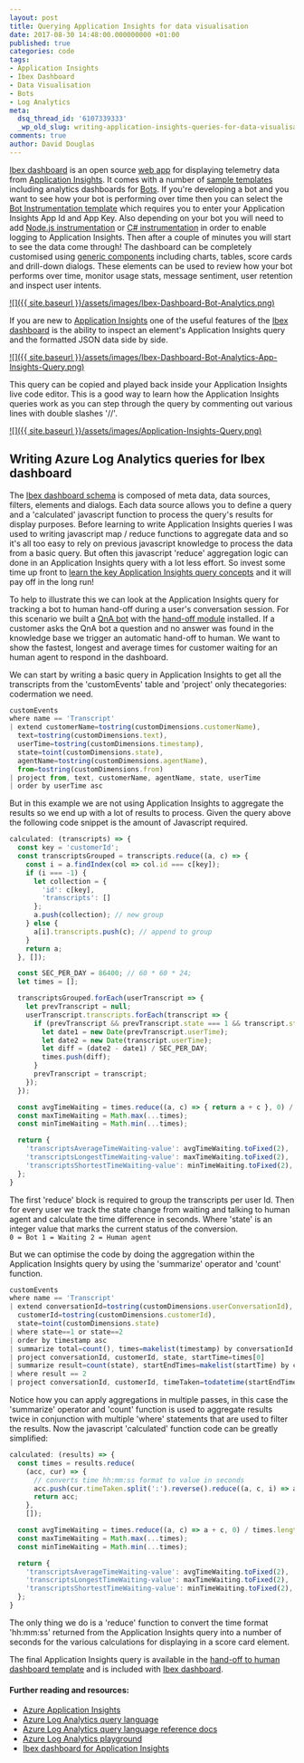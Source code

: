 ```yaml
---
layout: post
title: Querying Application Insights for data visualisation
date: 2017-08-30 14:48:00.000000000 +01:00
published: true
categories: code
tags:
- Application Insights
- Ibex Dashboard
- Data Visualisation
- Bots
- Log Analytics
meta:
  dsq_thread_id: '6107339333'
  _wp_old_slug: writing-application-insights-queries-for-data-visualisation
comments: true
author: David Douglas
---
```

[Ibex dashboard](https://github.com/CatalystCode/ibex-dashboard) is an open source [web app](https://azure.microsoft.com/en-gb/services/app-service/web/) for displaying telemetry data from [Application Insights](https://azure.microsoft.com/en-gb/services/application-insights/). It comes with a number of [sample templates](https://github.com/CatalystCode/ibex-dashboard/tree/master/server/dashboards/preconfigured) including analytics dashboards for [Bots](https://dev.botframework.com/). If you're developing a bot and you want to see how your bot is performing over time then you can select the [Bot Instrumentation template](https://github.com/CatalystCode/ibex-dashboard/blob/master/server/dashboards/preconfigured/bot-framework-inst.ts) which requires you to enter your Application Insights App Id and App Key. Also depending on your bot you will need to add [Node.js instrumentation](https://github.com/CatalystCode/botbuilder-instrumentation) or [C# instrumentation](https://github.com/CatalystCode/botbuilder-instrumentation-cs) in order to enable logging to Application Insights. Then after a couple of minutes you will start to see the data come through! The dashboard can be completely customised using [generic components](https://github.com/CatalystCode/ibex-dashboard/tree/master/client/src/components/generic) including charts, tables, score cards and drill-down dialogs. These elements can be used to review how your bot performs over time, monitor usage stats, message sentiment, user retention and inspect user intents.

[![]({{ site.baseurl }}/assets/images/Ibex-Dashboard-Bot-Analytics.png)](https://github.com/CatalystCode/ibex-dashboard)

If you are new to [Application Insights](https://azure.microsoft.com/en-gb/services/application-insights/) one of the useful features of the [Ibex dashboard](https://github.com/CatalystCode/ibex-dashboard) is the ability to inspect an element's Application Insights query and the formatted JSON data side by side. 

[![]({{ site.baseurl }}/assets/images/Ibex-Dashboard-Bot-Analytics-App-Insights-Query.png)](https://github.com/CatalystCode/ibex-dashboard)

This query can be copied and played back inside your Application Insights live code editor. This is a good way to learn how the Application Insights queries work as you can step through the query by commenting out various lines with double slashes '//'.

[![]({{ site.baseurl }}/assets/images/Application-Insights-Query.png)](https://github.com/CatalystCode/ibex-dashboard)

## Writing Azure Log Analytics queries for Ibex dashboard

The [Ibex dashboard schema](https://github.com/CatalystCode/ibex-dashboard/blob/master/docs/DASHBOARD-SCHEMA.md) is composed of meta data, data sources, filters, elements and dialogs. Each data source allows you to define a query and a 'calculated' javascript function to process the query's results for display purposes. Before learning to write Application Insights queries I was used to writing javascript map / reduce functions to aggregate data and so it's all too easy to rely on previous javascript knowledge to process the data from a basic query. But often this javascript 'reduce' aggregation logic can done in an Application Insights query with a lot less effort. So invest some time up front to [learn the key Application Insights query concepts](https://docs.loganalytics.io/docs/Learn/Getting-Started/Getting-started-with-the-Analytics-portal) and it will pay off in the long run!

To help to illustrate this we can look at the Application Insights query for tracking a bot to human hand-off during a user's conversation session. For this scenario we built a [QnA bot](https://qnamaker.ai/) with the [hand-off module](https://www.npmjs.com/package/botbuilder-handoff) installed. If a customer asks the QnA bot a question and no answer was found in the knowledge base we trigger an automatic hand-off to human. We want to show the fastest, longest and average times for customer waiting for an human agent to respond in the dashboard.

We can start by writing a basic query in Application Insights to get all the transcripts from the 'customEvents' table and 'project' only thecategories: codermation we need.

```js
customEvents 
where name == 'Transcript'
| extend customerName=tostring(customDimensions.customerName), 
  text=tostring(customDimensions.text), 
  userTime=tostring(customDimensions.timestamp), 
  state=toint(customDimensions.state), 
  agentName=tostring(customDimensions.agentName), 
  from=tostring(customDimensions.from)  
| project from, text, customerName, agentName, state, userTime 
| order by userTime asc
```

But in this example we are not using Application Insights to aggregate the results so we end up with a lot of results to process. Given the query above the following code snippet is the amount of Javascript required.

```js
calculated: (transcripts) => {
  const key = 'customerId';
  const transcriptsGrouped = transcripts.reduce((a, c) => {
    const i = a.findIndex(col => col.id === c[key]);
    if (i === -1) {
      let collection = {
        'id': c[key],
        'transcripts': []
      };
      a.push(collection); // new group
    } else {
      a[i].transcripts.push(c); // append to group
    }
    return a;
  }, []);

  const SEC_PER_DAY = 86400; // 60 * 60 * 24;
  let times = [];

  transcriptsGrouped.forEach(userTranscript => {
    let prevTranscript = null;
    userTranscript.transcripts.forEach(transcript => {
      if (prevTranscript && prevTranscript.state === 1 && transcript.state === 2) {
        let date1 = new Date(prevTranscript.userTime);
        let date2 = new Date(transcript.userTime);
        let diff = (date2 - date1) / SEC_PER_DAY;
        times.push(diff);
      }
      prevTranscript = transcript;
    });
  });

  const avgTimeWaiting = times.reduce((a, c) => { return a + c }, 0) / times.length;
  const maxTimeWaiting = Math.max(...times);
  const minTimeWaiting = Math.min(...times);

  return {
    'transcriptsAverageTimeWaiting-value': avgTimeWaiting.toFixed(2),
    'transcriptsLongestTimeWaiting-value': maxTimeWaiting.toFixed(2),
    'transcriptsShortestTimeWaiting-value': minTimeWaiting.toFixed(2),
  };
}
```

The first 'reduce' block is required to group the transcripts per user Id. Then for every user we track the state change from waiting and talking to human agent and calculate the time difference in seconds. Where 'state' is an integer value that marks the current status of the conversion.  
`
0 = Bot
1 = Waiting
2 = Human agent
`

But we can optimise the code by doing the aggregation within the Application Insights query by using the 'summarize' operator and 'count' function.

```js
customEvents
where name == 'Transcript'
| extend conversationId=tostring(customDimensions.userConversationId), 
  customerId=tostring(customDimensions.customerId), 
  state=toint(customDimensions.state)  
| where state==1 or state==2
| order by timestamp asc
| summarize total=count(), times=makelist(timestamp) by conversationId, customerId, bin(state, 1)
| project conversationId, customerId, state, startTime=times[0] 
| summarize result=count(state), startEndTimes=makelist(startTime) by conversationId, customerId
| where result == 2
| project conversationId, customerId, timeTaken=todatetime(startEndTimes[1])-todatetime(startEndTimes[0])
```

Notice how you can apply aggregations in multiple passes, in this case the 'summarize' operator and 'count' function is used to aggregate results twice in conjunction with multiple 'where' statements that are used to filter the results. Now the javascript 'calculated' function code can be greatly simplified:

```js
calculated: (results) => {
  const times = results.reduce(
    (acc, cur) => {
      // converts time hh:mm:ss format to value in seconds
      acc.push(cur.timeTaken.split(':').reverse().reduce((a, c, i) => a + c * Math.pow(60, i), 0));
      return acc;
    },
    []);

  const avgTimeWaiting = times.reduce((a, c) => a + c, 0) / times.length;
  const maxTimeWaiting = Math.max(...times);
  const minTimeWaiting = Math.min(...times);

  return {
    'transcriptsAverageTimeWaiting-value': avgTimeWaiting.toFixed(2),
    'transcriptsLongestTimeWaiting-value': maxTimeWaiting.toFixed(2),
    'transcriptsShortestTimeWaiting-value': minTimeWaiting.toFixed(2),
  };
}
```

The only thing we do is a 'reduce' function to convert the time format 'hh:mm:ss' returned from the Application Insights query into a number of seconds for the various calculations for displaying in a score card element.

The final Application Insights query is available in the [hand-off to human dashboard template](https://github.com/CatalystCode/ibex-dashboard/blob/master/server/dashboards/preconfigured/human-handoff.ts) and is included with [Ibex dashboard](https://github.com/CatalystCode/ibex-dashboard).

#### Further reading and resources:

- [Azure Application Insights](https://docs.microsoft.com/en-us/azure/application-insights/app-insights-analytics)
- [Azure Log Analytics query language](https://docs.loganalytics.io/)
- [Azure Log Analytics query language reference docs](https://docs.loganalytics.io/docs/Language-Reference/)
- [Azure Log Analytics playground](http://portal.loganalytics.io/demo)
- [Ibex dashboard for Application Insights](https://github.com/CatalystCode/ibex-dashboard)
